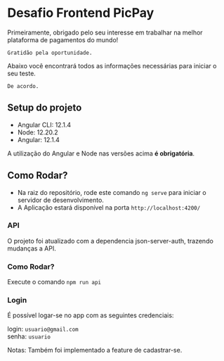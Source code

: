 # **Desafio Frontend PicPay**

Primeiramente, obrigado pelo seu interesse em trabalhar na melhor plataforma de pagamentos do mundo!

`Gratidão pela oportunidade.`

Abaixo você encontrará todos as informações necessárias para iniciar o seu teste.

`De acordo.`

## Setup do projeto

- Angular CLI: 12.1.4
- Node: 12.20.2
- Angular: 12.1.4

A utilização do Angular e Node nas versões acima **é obrigatória**.

## Como Rodar?

- Na raiz do repositório, rode este comando `ng serve` para iniciar o servidor de desenvolvimento.
- A Aplicação estará disponível na porta `http://localhost:4200/`

### **API**

O projeto foi atualizado com a dependencia json-server-auth, trazendo mudanças a API.

### **Como Rodar?**

Execute o comando `npm run api`

### **Login**

É possível logar-se no app com as seguintes credenciais:

login: `usuario@gmail.com`
<br/>
senha: `usuario`

Notas: Também foi implementado a feature de cadastrar-se.
